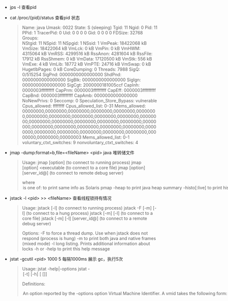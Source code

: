 - jps -l           查看pid

- cat  /proc/{pid}/status    查看pid 状态

  > Name:   java
  > Umask:  0022
  > State:  S (sleeping)
  > Tgid:   11
  > Ngid:   0
  > Pid:    11
  > PPid:   1
  > TracerPid:      0
  > Uid:    0       0       0       0
  > Gid:    0       0       0       0
  > FDSize: 32768
  > Groups:  
  > NStgid: 11
  > NSpid:  11
  > NSpgid: 1
  > NSsid:  1
  > VmPeak: 18422068 kB
  > VmSize: 18422064 kB
  > VmLck:         0 kB
  > VmPin:         0 kB
  > VmHWM:   4315064 kB
  > VmRSS:   4299516 kB
  > RssAnon:         4281604 kB
  > RssFile:           17912 kB
  > RssShmem:              0 kB
  > VmData: 17120500 kB
  > VmStk:       556 kB
  > VmExe:         4 kB
  > VmLib:     18772 kB
  > VmPTE:     24716 kB
  > VmSwap:        0 kB
  > HugetlbPages:          0 kB
  > CoreDumping:    0
  > Threads:        7988
  > SigQ:   0/515254
  > SigPnd: 0000000000000000
  > ShdPnd: 0000000000000000
  > SigBlk: 0000000000000000
  > SigIgn: 0000000000000000
  > SigCgt: 2000000181005ccf
  > CapInh: 0000003fffffffff
  > CapPrm: 0000003fffffffff
  > CapEff: 0000003fffffffff
  > CapBnd: 0000003fffffffff
  > CapAmb: 0000000000000000
  > NoNewPrivs:     0
  > Seccomp:        0
  > Speculation_Store_Bypass:       vulnerable
  > Cpus_allowed:   ffffffff
  > Cpus_allowed_list:      0-31
  > Mems_allowed:   00000000,00000000,00000000,00000000,00000000,00000000,00000000,00000000,00000000,00000000,00000000,00000000,00000000,00000000,00000000,00000000,00000000,00000000,00000000,00000000,00000000,00000000,00000000,00000000,00000000,00000000,00000000,00000000,00000000,00000000,00000000,00000003
  > Mems_allowed_list:      0-1
  > voluntary_ctxt_switches:        9
  > nonvoluntary_ctxt_switches:     4

- jmap -dump:format=b,file=\<fileName> \<pid>     java 堆转储文件

  > Usage:
  >     jmap [option] <pid>
  >         (to connect to running process)
  >     jmap [option] <executable <core>
  >         (to connect to a core file)
  >     jmap [option] [server_id@]<remote server IP or hostname>
  >         (to connect to remote debug server)
  >
  > where <option> is one of:
  >     <none>               to print same info as Solaris pmap
  >     -heap                to print java heap summary
  >     -histo[:live]        to print histogram of java object heap; if the "live"
  >                          suboption is specified, only count live objects
  >     -clstats             to print class loader statistics
  >     -finalizerinfo       to print information on objects awaiting finalization
  >     -dump:<dump-options> to dump java heap in hprof binary format
  >                          dump-options:
  >                            live         dump only live objects; if not specified,
  >                                         all objects in the heap are dumped.
  >                            format=b     binary format
  >                            file=<file>  dump heap to <file>
  >                          Example: jmap -dump:live,format=b,file=heap.bin <pid>
  >     -F                   force. Use with -dump:<dump-options> <pid> or -histo
  >                          to force a heap dump or histogram when <pid> does not
  >                          respond. The "live" suboption is not supported
  >                          in this mode.
  >     -h | -help           to print this help message
  >     -J<flag>             to pass <flag> directly to the runtime system

- jstack -l \<pid> >> \<fileName>    查看线程锁持有情况

  > Usage:
  >     jstack [-l] <pid>
  >         (to connect to running process)
  >     jstack -F [-m] [-l] <pid>
  >         (to connect to a hung process)
  >     jstack [-m] [-l] <executable> <core>
  >         (to connect to a core file)
  >     jstack [-m] [-l] [server_id@]<remote server IP or hostname>
  >         (to connect to a remote debug server)
  >
  > Options:
  >     -F  to force a thread dump. Use when jstack <pid> does not respond (process is hung)
  >     -m  to print both java and native frames (mixed mode)
  >     -l  long listing. Prints additional information about locks
  >     -h or -help to print this help message

- jstat -gcutil \<pid> 1000 5   每隔1000ms 展示 gc，执行5次

  > Usage: jstat -help|-options
  >        jstat -<option> [-t] [-h<lines>] <vmid> [<interval> [<count>]]
  >
  > Definitions:
  >   <option>      An option reported by the -options option
  >   <vmid>        Virtual Machine Identifier. A vmid takes the following form:
  >                      <lvmid>[@<hostname>[:<port>]]
  >                 Where <lvmid> is the local vm identifier for the target
  >                 Java virtual machine, typically a process id; <hostname> is
  >                 the name of the host running the target Java virtual machine;
  >                 and <port> is the port number for the rmiregistry on the
  >                 target host. See the jvmstat documentation for a more complete
  >                 description of the Virtual Machine Identifier.
  >   <lines>       Number of samples between header lines.
  >   <interval>    Sampling interval. The following forms are allowed:
  >                     <n>["ms"|"s"]
  >                 Where <n> is an integer and the suffix specifies the units as 
  >                 milliseconds("ms") or seconds("s"). The default units are "ms".
  >   <count>       Number of samples to take before terminating.
  >   -J<flag>      Pass <flag> directly to the runtime system.